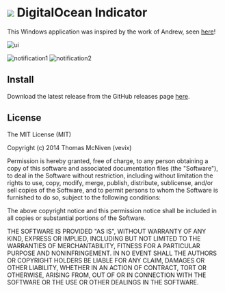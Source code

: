 # ![](http://i.imgur.com/llqIpX6.png) DigitalOcean Indicator

This Windows application was inspired by the work of Andrew, seen [here](http://blog.andrewsomething.com/2014/04/25/digitalocean-indicator-release/)!

![ui](http://i.imgur.com/TjnRJVc.png)


![notification1](http://i.imgur.com/G9ew15v.png)
![notification2](http://i.imgur.com/wZSXdqP.png)

## Install

Download the latest release from the GitHub releases page [here](https://github.com/vevix/DigitalOcean.Indicator/releases).

## License

The MIT License (MIT)

Copyright (c) 2014 Thomas McNiven (vevix)

Permission is hereby granted, free of charge, to any person obtaining a copy of this software and associated documentation files (the "Software"), to deal in the Software without restriction, including without limitation the rights to use, copy, modify, merge, publish, distribute, sublicense, and/or sell copies of the Software, and to permit persons to whom the Software is furnished to do so, subject to the following conditions:

The above copyright notice and this permission notice shall be included in all copies or substantial portions of the Software.

THE SOFTWARE IS PROVIDED "AS IS", WITHOUT WARRANTY OF ANY KIND, EXPRESS OR IMPLIED, INCLUDING BUT NOT LIMITED TO THE WARRANTIES OF MERCHANTABILITY, FITNESS FOR A PARTICULAR PURPOSE AND NONINFRINGEMENT. IN NO EVENT SHALL THE AUTHORS OR COPYRIGHT HOLDERS BE LIABLE FOR ANY CLAIM, DAMAGES OR OTHER LIABILITY, WHETHER IN AN ACTION OF CONTRACT, TORT OR OTHERWISE, ARISING FROM, OUT OF OR IN CONNECTION WITH THE SOFTWARE OR THE USE OR OTHER DEALINGS IN THE SOFTWARE.
